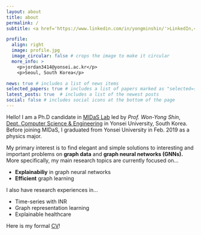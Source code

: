 ```yaml
---
layout: about
title: about
permalink: /
subtitle: <a href='https://www.linkedin.com/in/yongminshin/'>LinkedIn,</a><a href='https://twitter.com/YongminWavyShin'>Twitter,</a><a href='https://github.com/jordan7186'>Github</a>

profile:
  align: right
  image: profile.jpg
  image_circular: false # crops the image to make it circular
  more_info: >
    <p>jordan3414@yonsei.ac.kr</p>
    <p>Seoul, South Korea</p>

news: true # includes a list of news items
selected_papers: true # includes a list of papers marked as "selected={true}"
latest_posts: true  # includes a list of the newest posts
social: false # includes social icons at the bottom of the page
---
```


Hello! I am a Ph.D candidate in [MIDaS Lab](https://sites.google.com/site/midasyonsei) led by *Prof. Won-Yong Shin*, [Dept. Computer Science & Engineering](https://cse.yonsei.ac.kr/cse/index.do) in Yonsei University, South Korea. Before joining MIDaS, I graduated from Yonsei University in Feb. 2019 as a physics major. 

My primary interest is to find elegant and simple solutions to interesting and important problems on **graph data** and **graph neural networks (GNNs).** More specifically, my main research topics are currently focused on…

- **Explainabiliy** in graph neural networks
- **Efficient** graph learning

I also have research experiences in…

- Time-series with INR
- Graph representation learning
- Explainable healthcare

Here is my formal <a href="https://drive.google.com/file/d/1UhefwaijAm7FC312RY2UYLxnRH0jNrqY/view?usp=sharing">CV</a>!
